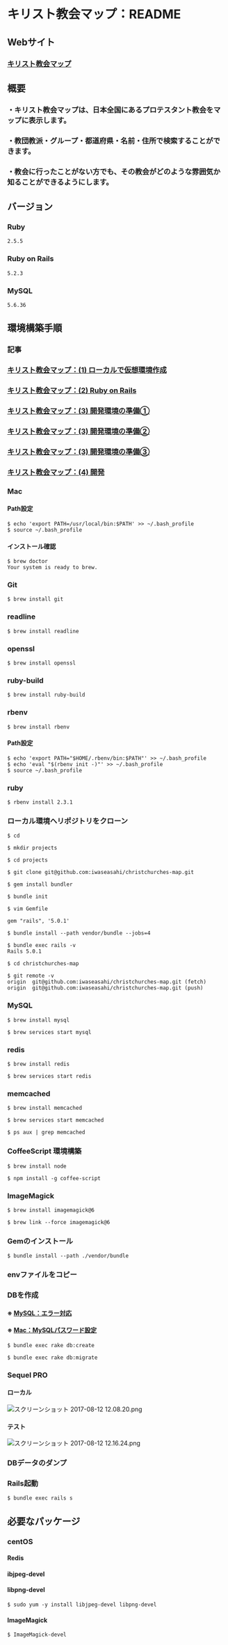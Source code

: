 # キリスト教会マップ：README

## Webサイト
### [キリスト教会マップ](https://www.christchurches-map.com/)

## 概要
### ・キリスト教会マップは、日本全国にあるプロテスタント教会をマップに表示します。
### ・教団教派・グループ・都道府県・名前・住所で検索することができます。
### ・教会に行ったことがない方でも、その教会がどのような雰囲気か知ることができるようにします。

## バージョン
### Ruby

````
2.5.5
````

### Ruby on Rails

```
5.2.3
```

### MySQL

```
5.6.36
```

## 環境構築手順
### 記事
### [キリスト教会マップ：(1) ローカルで仮想環境作成](http://qiita.com/iwaseasahi/private/61859b1cc0fc451682f1)
### [キリスト教会マップ：(2) Ruby on Rails](http://qiita.com/iwaseasahi/private/c54043ee76487074cc04)
### [キリスト教会マップ：(3) 開発環境の準備①](http://qiita.com/iwaseasahi/private/55e038757425ba98e66a)
### [キリスト教会マップ：(3) 開発環境の準備②](http://qiita.com/iwaseasahi/private/7e77b8b91ac90314e3c5)
### [キリスト教会マップ：(3) 開発環境の準備③](http://qiita.com/iwaseasahi/private/b4dcafa83c442e71a21d)
### [キリスト教会マップ：(4) 開発](http://qiita.com/iwaseasahi/private/b2a549cd9a64d62c01c8)

### Mac
#### Path設定

```
$ echo 'export PATH=/usr/local/bin:$PATH' >> ~/.bash_profile
$ source ~/.bash_profile
```

#### インストール確認

```
$ brew doctor
Your system is ready to brew.
```

### Git

```
$ brew install git
```

### readline

```
$ brew install readline
```

### openssl

```
$ brew install openssl
```

### ruby-build

```
$ brew install ruby-build
```

### rbenv

```
$ brew install rbenv
```

#### Path設定

```
$ echo 'export PATH="$HOME/.rbenv/bin:$PATH"' >> ~/.bash_profile
$ echo 'eval "$(rbenv init -)"' >> ~/.bash_profile
$ source ~/.bash_profile
```

### ruby

```
$ rbenv install 2.3.1
```

### ローカル環境へリポジトリをクローン

```
$ cd
```

```
$ mkdir projects
```

```
$ cd projects
```

```
$ git clone git@github.com:iwaseasahi/christchurches-map.git
```

```
$ gem install bundler
```

```
$ bundle init
```

```
$ vim Gemfile
```

```
gem "rails", '5.0.1'
```

```
$ bundle install --path vendor/bundle --jobs=4
```

```
$ bundle exec rails -v
Rails 5.0.1
```

```
$ cd christchurches-map
```

```
$ git remote -v
origin	git@github.com:iwaseasahi/christchurches-map.git (fetch)
origin	git@github.com:iwaseasahi/christchurches-map.git (push)
```

### MySQL

```
$ brew install mysql
```

```
$ brew services start mysql
```

### redis

```
$ brew install redis
```

```
$ brew services start redis
```

### memcached

```
$ brew install memcached
```

```
$ brew services start memcached
```

```
$ ps aux | grep memcached
```

### CoffeeScript 環境構築

```
$ brew install node
```

```
$ npm install -g coffee-script
```

### ImageMagick

```
$ brew install imagemagick@6
```

```
$ brew link --force imagemagick@6
```

### Gemのインストール

```
$ bundle install --path ./vendor/bundle
```

### envファイルをコピー

### DBを作成
#### ※ [MySQL：エラー対応](http://qiita.com/iwaseasahi/private/2c4fc7ad3419c720cccd)
#### ※ [Mac：MySQLパスワード設定](http://qiita.com/iwaseasahi/private/00b080c01bc028ba4516)

```
$ bundle exec rake db:create
```

```
$ bundle exec rake db:migrate
```

### Sequel PRO
#### ローカル

![スクリーンショット 2017-08-12 12.08.20.png](https://qiita-image-store.s3.amazonaws.com/0/142810/68286332-23f1-cb53-b0aa-8699e59680c1.png "スクリーンショット 2017-08-12 12.08.20.png")

#### テスト

![スクリーンショット 2017-08-12 12.16.24.png](https://qiita-image-store.s3.amazonaws.com/0/142810/6c4058bd-7cf9-c574-283d-5c432372f127.png "スクリーンショット 2017-08-12 12.16.24.png")

### DBデータのダンプ

### Rails起動

```
$ bundle exec rails s
```

## 必要なパッケージ
### centOS
#### Redis
#### ibjpeg-devel
#### libpng-devel

```
$ sudo yum -y install libjpeg-devel libpng-devel
```

#### ImageMagick

```
$ ImageMagick-devel
```
